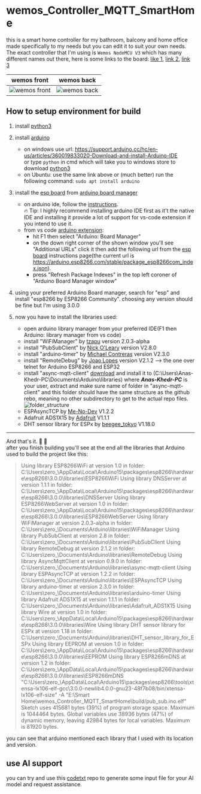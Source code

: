 # wemos_Controller_MQTT_SmartHome

this is a smart home controller for my bathroom, balcony and home office made specifically to my needs but you can edit it to suit your own needs.
The exact controller that I'm using is `Wemos NodeMCU V3` which has many different names out there, here is some links to the board: [like 1](https://www.elecbee.com/en-24443-3Pcs-NodeMCU-V3-340G-Lua-WIFI-Module-Integration-Of-ESP8266-Extra-Memory-32M-Flash), [link 2](https://www.amazon.eg/dp/B0B6SWKRZN?ref_=cm_sw_r_cp_ud_dp_RTM9NTGJZEV2W1SRYX2V), [link 3](https://ar.aliexpress.com/item/32815804751.html?gatewayAdapt=glo2ara)

wemos front                |  wemos back
:-------------------------:|:-------------------------:
![wemos front](https://cdn1.botland.store/67475-pdt_540/wifi-module-esp8266-wemos-nodemcu-v3-32mb-11-gpio-adc-pwm.jpg)  |  ![wemos back](https://cdn2.botland.store/67477-pdt_540/wifi-module-esp8266-wemos-nodemcu-v3-32mb-11-gpio-adc-pwm.jpg)

## How to setup environment for build

1. install [python3](https://python.org/)
2. install [arduino](https://www.arduino.cc)

    - on windows use url: <https://support.arduino.cc/hc/en-us/articles/360019833020-Download-and-install-Arduino-IDE>  
  or type `python` in cmd which will take you to windows store to download [python3](https://www.microsoft.com/store/productId/9PJPW5LDXLZ5)
    - on Ubuntu: use the same link above or (much better) run the following command: `sudo apt install arduino`

3. install the [esp board](https://github.com/esp8266/Arduino#installing-with-boards-manager) from [arduino board manager](https://github.com/esp8266/Arduino#installing-with-boards-manager)  

    - on arduino ide, follow the [instructions](https://github.com/esp8266/Arduino#installing-with-boards-manager).  
    :fire: Tip: I highly recommend installing arduino IDE first as it't the native IDE and installing it provide a lot of support for vs-code extension if you intend to use it.
    - from vs code [arduino extension](https://marketplace.visualstudio.com/items?itemName=vsciot-vscode.vscode-arduino):
        - hit F1 then select "Arduino: Board Manager"
        - on the down right corner of the shown window you'll see "Additional URLs" click it then add the following url from the [esp board](https://github.com/esp8266/Arduino#installing-with-boards-manager) instructions page(the current url is <https://arduino.esp8266.com/stable/package_esp8266com_index.json>).
        - press "Refresh Package Indexes" in the top left coroner of "Arduino Board Manager window"

4. using your preferred Arduino Board manager, search for "esp" and install "esp8266 by ESP8266 Community". choosing any version should be fine but I'm using 3.0.0

5. now you have to install the libraries used:

    - open arduino library manager from your preferred IDE(F1 then Arduino: library manager from vs code)
    - install "WiFiManager" by [tzapu](https://github.com/tzapu/WiFiManager) version 2.0.3-alpha
    - install "PubSubClient" by [Nick O'Leary](https://github.com/knolleary/pubsubclient) version V2.8.0
    - install "arduino-timer" by [Michael Contreras](https://github.com/contrem/arduino-timer) version V2.3.0
    - install "RemoteDebug" by [Joao Lopes](https://github.com/JoaoLopesF/RemoteDebug) version V2.1.2 --> the one over telnet for Arduino ESP8266 and ESP32
    - install "async-mqtt-client" [download](https://github.com/marvinroger/async-mqtt-client/tree/89bf46485d5b60ce1e8e5e4d265a9c1570de3dc5) and install it to (C:\Users\Anas-Khedr-PC\Documents\Arduino\libraries) where ***Anas-Khedr-PC*** is your user, extract and make sure name of folder in "async-mqtt-client" and this folder should have the same structure as the github rebo, meaning no other subdirectory to get to the actual repo files.
    ![folder_structure](https://i.imgur.com/QhWOZAC.png)
    - ESPAsyncTCP by [Me-No-Dev](https://github.com/dvarrel/ESPAsyncTCP) V1.2.2
    - Adafruit ADS1X15 by [Adafruit](https://github.com/adafruit/Adafruit_ADS1X15) V1.1.1
    - DHT sensor library for ESPx by [beegee_tokyo](https://github.com/beegee-tokyo/DHTesp) V1.18.0

---

And that's it. :tada: :tada:  
after you finish building you'll see at the end all the libraries that Arduino used to build the project like this:
> Using library ESP8266WiFi at version 1.0 in folder: C:\Users\zero_\AppData\Local\Arduino15\packages\esp8266\hardware\esp8266\3.0.0\libraries\ESP8266WiFi
Using library DNSServer at version 1.1.1 in folder: C:\Users\zero_\AppData\Local\Arduino15\packages\esp8266\hardware\esp8266\3.0.0\libraries\DNSServer
Using library ESP8266WebServer at version 1.0 in folder: C:\Users\zero_\AppData\Local\Arduino15\packages\esp8266\hardware\esp8266\3.0.0\libraries\ESP8266WebServer
Using library WiFiManager at version 2.0.3-alpha in folder: C:\Users\zero_\Documents\Arduino\libraries\WiFiManager
Using library PubSubClient at version 2.8 in folder: C:\Users\zero_\Documents\Arduino\libraries\PubSubClient
Using library RemoteDebug at version 2.1.2 in folder: C:\Users\zero_\Documents\Arduino\libraries\RemoteDebug
Using library AsyncMqttClient at version 0.9.0 in folder: C:\Users\zero_\Documents\Arduino\libraries\async-mqtt-client
Using library ESPAsyncTCP at version 1.2.2 in folder: C:\Users\zero_\Documents\Arduino\libraries\ESPAsyncTCP
Using library arduino-timer at version 2.3.0 in folder: C:\Users\zero_\Documents\Arduino\libraries\arduino-timer
Using library Adafruit ADS1X15 at version 1.1.1 in folder: C:\Users\zero_\Documents\Arduino\libraries\Adafruit_ADS1X15
Using library Wire at version 1.0 in folder: C:\Users\zero_\AppData\Local\Arduino15\packages\esp8266\hardware\esp8266\3.0.0\libraries\Wire
Using library DHT sensor library for ESPx at version 1.18 in folder: C:\Users\zero_\Documents\Arduino\libraries\DHT_sensor_library_for_ESPx
Using library EEPROM at version 1.0 in folder: C:\Users\zero_\AppData\Local\Arduino15\packages\esp8266\hardware\esp8266\3.0.0\libraries\EEPROM
Using library ESP8266mDNS at version 1.2 in folder: C:\Users\zero_\AppData\Local\Arduino15\packages\esp8266\hardware\esp8266\3.0.0\libraries\ESP8266mDNS
"C:\\Users\\zero_\\AppData\\Local\\Arduino15\\packages\\esp8266\\tools\\xtensa-lx106-elf-gcc\\3.0.0-newlib4.0.0-gnu23-48f7b08/bin/xtensa-lx106-elf-size" -A "E:\\Smart Home\\wemos_Controller_MQTT_SmartHome\\build/pub_sub.ino.elf"
Sketch uses 415681 bytes (39%) of program storage space. Maximum is 1044464 bytes.
Global variables use 38936 bytes (47%) of dynamic memory, leaving 42984 bytes for local variables. Maximum is 81920 bytes.

you can see that arduino mentioned each library that I used with its location and version.

## use AI support

you can try and use this [codetxt](https://github.com/HassanHassanKerdash/codetxt) repo to generate some input file for your AI model and request assistance.
